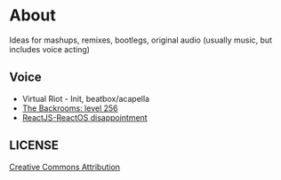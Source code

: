 # About

Ideas for mashups, remixes, bootlegs, original audio (usually music, but includes voice acting)

## Voice

- Virtual Riot - Init, beatbox/acapella
- [The Backrooms: level 256](http://backrooms-wiki.wikidot.com/level-256)
- [ReactJS-ReactOS disappointment](https://news.ycombinator.com/item?id=13665499)

## LICENSE

[Creative Commons Attribution](https://creativecommons.org/licenses/by/4.0)
